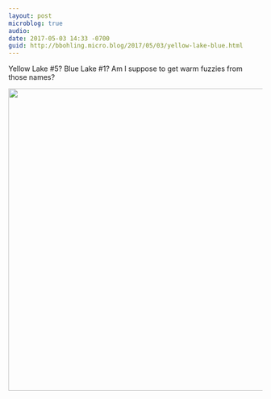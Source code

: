 ```yaml
---
layout: post
microblog: true
audio: 
date: 2017-05-03 14:33 -0700
guid: http://bbohling.micro.blog/2017/05/03/yellow-lake-blue.html
---
```

Yellow Lake #5? Blue Lake #1? Am I suppose to get warm fuzzies from those names?

<img src="http://bbohling.micro.blog/uploads/2017/6634750fd3.jpg" width="600" height="600" style="height: auto" />
